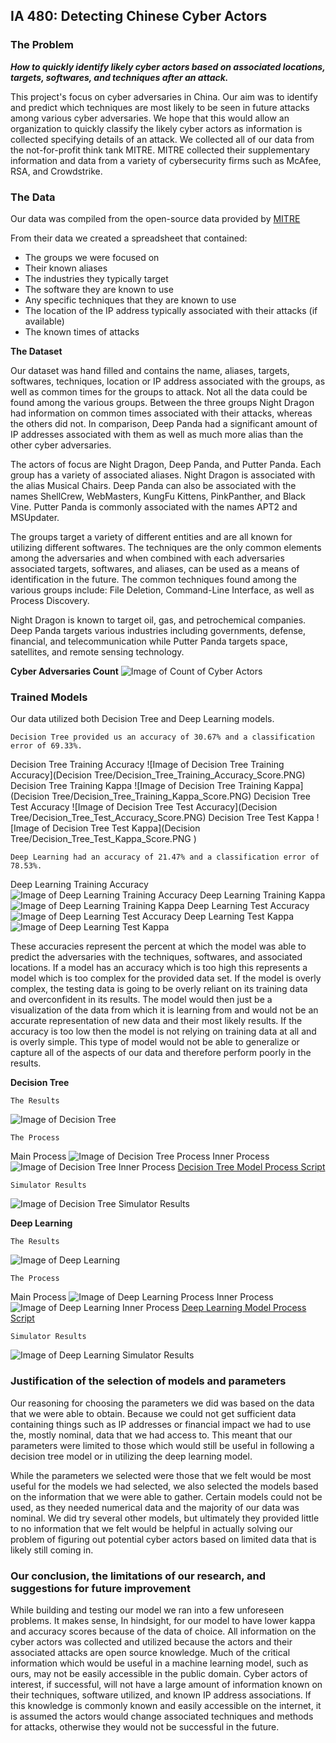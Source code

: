 ## IA 480: Detecting Chinese Cyber Actors

### The Problem

**_How to quickly identify likely cyber actors based on associated locations, targets, softwares, and techniques after an attack._**

This project's focus on cyber adversaries in China. Our aim was to identify and predict which techniques are most likely to be seen in future attacks among various cyber adversaries. We hope that this would allow an organization to quickly classify the likely cyber actors as information is collected specifying details of an attack. We collected all of our data from the not-for-profit think tank MITRE. MITRE collected their supplementary information and data from a variety of cybersecurity firms such as McAfee, RSA, and Crowdstrike. 

### The Data

Our data was compiled from the open-source data provided by [MITRE](https://attack.mitre.org/groups/)

From their data we created a spreadsheet that contained:
- The groups we were focused on
- Their known aliases
- The industries they typically target
- The software they are known to use
- Any specific techniques that they are known to use
- The location of the IP address typically associated with their attacks (if available)
- The known times of attacks

**The Dataset**

Our dataset was hand filled and contains the name, aliases, targets, softwares, techniques, location or IP address associated with the groups, as well as common times for the groups to attack. Not all the data could be found among the various groups. Between the three groups Night Dragon had information on common times associated with their attacks, whereas the others did not. In comparison, Deep Panda had a significant amount of IP addresses associated with them as well as much more alias than the other cyber adversaries.   

The actors of focus are Night Dragon, Deep Panda, and Putter Panda. Each group has a variety of associated aliases. Night Dragon is associated with the alias Musical Chairs. Deep Panda can also be associated with the names ShellCrew, WebMasters, KungFu Kittens, PinkPanther, and Black Vine. Putter Panda is commonly associated with the names APT2 and MSUpdater. 

The groups target a variety of different entities and are all known for utilizing different softwares. The techniques are the only common elements among the adversaries and when combined with each adversaries associated targets, softwares, and aliases, can be used as a means of identification in the future.  The common techniques found among the various groups include: File Deletion, Command-Line Interface, as well as Process Discovery. 

Night Dragon is known to target oil, gas, and petrochemical companies. Deep Panda targets various industries including governments, defense, financial, and telecommunication while Putter Panda targets space, satellites, and remote sensing technology. 

**Cyber Adversaries Count**
![Image of Count of Cyber Actors](Cyber_Adversaries_Count_Bar_Chart.PNG)


### Trained Models

Our data utilized both Decision Tree and Deep Learning models.
```
Decision Tree provided us an accuracy of 30.67% and a classification error of 69.33%. 
```
Decision Tree Training Accuracy
![Image of Decision Tree Training Accuracy](Decision Tree/Decision_Tree_Training_Accuracy_Score.PNG)
Decision Tree Training Kappa
![Image of Decision Tree Training Kappa](Decision Tree/Decision_Tree_Training_Kappa_Score.PNG)
Decision Tree Test Accuracy
![Image of Decision Tree Test Accuracy](Decision Tree/Decision_Tree_Test_Accuracy_Score.PNG)
Decision Tree Test Kappa
![Image of Decision Tree Test Kappa](Decision Tree/Decision_Tree_Test_Kappa_Score.PNG	)


```
Deep Learning had an accuracy of 21.47% and a classification error of 78.53%.
```
Deep Learning Training Accuracy
![Image of Deep Learning Training Accuracy](DeepLearning/Deep_Learning_Training_Accuracy_Score.PNG)
Deep Learning Training Kappa
![Image of Deep Learning Training Kappa](DeepLearning/Deep_Learning_Training_Kappa_Score.PNG)
Deep Learning Test Accuracy
![Image of Deep Learning Test Accuracy](DeepLearning/Deep_Learning_Test_Accuracy_Score.PNG)
Deep Learning Test Kappa
![Image of Deep Learning Test Kappa](DeepLearning/Deep_Learning_Test_Kappa_Score.PNG)


These accuracies represent the percent at which the model was able to predict the adversaries with the techniques, softwares, and associated locations. If a model has an accuracy which is too high this represents a model which is too complex for the provided data set. If the model is overly complex, the testing data is going to be overly reliant on its training data and overconfident in its results. The model would then just be a visualization of the data from which it is learning from and would not be an accurate representation of new data and their most likely results. If the accuracy is too low then the model is not relying on training data at all and is overly simple. This type of model would not be able to generalize or capture all of the aspects of our data and therefore perform poorly in the results.


**Decision Tree**
```
The Results
```
![Image of Decision Tree](DecisionTree/Decision_Tree.PNG)

```
The Process
```
Main Process
![Image of Decision Tree Process](DecisionTree/Decision_Tree_Process.PNG)
Inner Process
![Image of Decision Tree Inner Process](DecisionTree/Decision_Tree_Inner_Process.PNG)
[Decision Tree Model Process Script](DecisionTree/Decision_Tree_Process.xml)
```
Simulator Results
```
![Image of Decision Tree Simulator Results](DecisionTree/Decision_Tree_Simulator.2.PNG)


**Deep Learning**
```
The Results
```
![Image of Deep Learning](DeepLearning/Deep_Learning_Results.PNG)

```
The Process
```
Main Process
![Image of Deep Learning Process](DeepLearning/Deep_Learning_Process.PNG)
Inner Process
![Image of Deep Learning Inner Process](DeepLearning/Deep_Learning_Process_Inner.PNG)
[Deep Learning Model Process Script](DeepLearning/Deep_Learning_Process.xml)
```
Simulator Results
```
![Image of Deep Learning Simulator Results](DeepLearning/Deep_Learning_Simulator.PNG)

### Justification of the selection of models and parameters

Our reasoning for choosing the parameters we did was based on the data that we were able to obtain. Because we could not get sufficient data containing things such as IP addresses or financial impact we had to use the, mostly nominal, data that we had access to. This meant that our parameters were limited to those which would still be useful in following a decision tree model or in utilizing the deep learning model.

While the parameters we selected were those that we felt would be most useful for the models we had selected, we also selected the models based on the information that we were able to gather. Certain models could not be used, as they needed numerical data and the majority of our data was nominal. We did try several other models, but ultimately they provided little to no information that we felt would be helpful in actually solving our problem of figuring out potential cyber actors based on limited data that is likely still coming in.

### Our conclusion, the limitations of our research, and suggestions for future improvement

While building and testing our model we ran into a few unforeseen problems. It makes sense, In hindsight, for our model to have lower kappa and accuracy scores because of the data of choice. All information on the cyber actors was collected and utilized because the actors and their associated attacks are open source knowledge. Much of the critical information which would be useful in a machine learning model, such as ours, may not be easily accessible in the public domain. Cyber actors of interest, if successful, will not have a large amount of information known on their techniques, software utilized, and known IP address associations. If this knowledge is commonly known and easily accessible on the internet, it is assumed the actors would change associated techniques and methods for attacks, otherwise they would not be successful in the future. 


